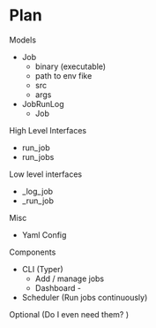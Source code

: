 # Plan

Models

- Job
  - binary (executable)
  - path to env fike
  - src
  - args
- JobRunLog
  - Job

High Level Interfaces
- run_job
- run_jobs

Low level interfaces
- _log_job
- _run_job

Misc
- Yaml Config

Components
- CLI (Typer)
  - Add / manage jobs
  - Dashboard - 
- Scheduler (Run jobs continuously)


Optional (Do I even need them? )